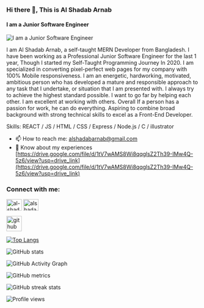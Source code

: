### Hi there 👋, This is Al Shadab Arnab
#### I am a Junior Software Engineer
![I am a Junior Software Engineer](https://scontent.fdac24-2.fna.fbcdn.net/v/t39.30808-6/314190042_3427369987521627_4503295943319866476_n.jpg?_nc_cat=111&ccb=1-7&_nc_sid=52f669&_nc_eui2=AeFu-AAGsCf4Od6JrW1gNyLBh7x9bIaOGeeHvH1sho4Z5_-uQQd0_bEJRngRdg0OmsCEzeMoFLKUyByBmvAJknzN&_nc_ohc=FC3J1RlKgjQAX9TBqrK&_nc_ht=scontent.fdac24-2.fna&oh=00_AfAmt7bnovhFXOCheYI9jzIQF9tmDgtEoDn4hp8ZZ-zzyw&oe=65099779)

I am Al Shadab Arnab, a self-taught MERN Developer from Bangladesh. I have been working as a Professional Junior Software Engineer for the last 1 year, Though I started my Self-Taught Programming Journey In 2020. I am specialized in converting pixel-perfect web pages for my company with 100% Mobile responsiveness. I am an energetic, hardworking, motivated, ambitious person who has developed a mature and responsible approach to any task that I undertake, or situation that I am presented with. I always try to achieve the highest standard possible. I want to go far by helping each other. I am excellent at working with others. Overall If a person has a passion for work, he can do everything. Aspiring to combine broad background with strong technical skills to excel as a Front-End Developer.

Skills: REACT / JS / HTML / CSS / Express / Node.js / C / illustrator

- 📫 How to reach me: alshadabarnab@gmail.com 
- 📄 Know about my experiences [https://drive.google.com/file/d/1tV7wAMS8Wi8qqglsZ2Th39-IMw4Q-5z6/view?usp=drive_link](https://drive.google.com/file/d/1tV7wAMS8Wi8qqglsZ2Th39-IMw4Q-5z6/view?usp=drive_link)

<h3 align="left">Connect with me:</h3>
<p align="left">
<a href="https://linkedin.com/in/al-shadab-arnab-12ba891b0" target="blank"><img align="center" src="https://raw.githubusercontent.com/rahuldkjain/github-profile-readme-generator/master/src/images/icons/Social/linked-in-alt.svg" alt="al-shadab-arnab-12ba891b0" height="30" width="40" /></a>
<a href="https://instagram.com/alshadab.arnab" target="blank"><img align="center" src="https://raw.githubusercontent.com/rahuldkjain/github-profile-readme-generator/master/src/images/icons/Social/instagram.svg" alt="alshadab.arnab" height="30" width="40" /></a>
</p>



[<img src='https://cdn.jsdelivr.net/npm/simple-icons@3.0.1/icons/github.svg' alt='github' height='40'>](https://github.com/alshadab)  

[![Top Langs](https://github-readme-stats.vercel.app/api/top-langs/?username=alshadab)](https://github.com/anuraghazra/github-readme-stats)

![GitHub stats](https://github-readme-stats.vercel.app/api?username=alshadab&show_icons=true&count_private=true)  

![GitHub Activity Graph](https://activity-graph.herokuapp.com/graph?username=alshadab)  

![GitHub metrics](https://metrics.lecoq.io/alshadab)  

![GitHub streak stats](https://streak-stats.demolab.com/?user=alshadab)  

![Profile views](https://gpvc.arturio.dev/alshadab)  
